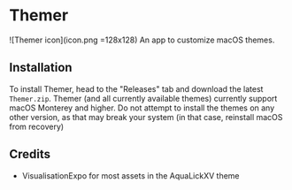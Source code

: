 # Themer
![Themer icon](icon.png =128x128)
An app to customize macOS themes. 

## Installation
To install Themer, head to the "Releases" tab and download the latest `Themer.zip`. 
Themer (and all currently available themes) currently support macOS Monterey and higher. Do not attempt to install the themes on any other version, as that may break your system (in that case, reinstall macOS from recovery)

## Credits
-  VisualisationExpo for most assets in the AquaLickXV theme
